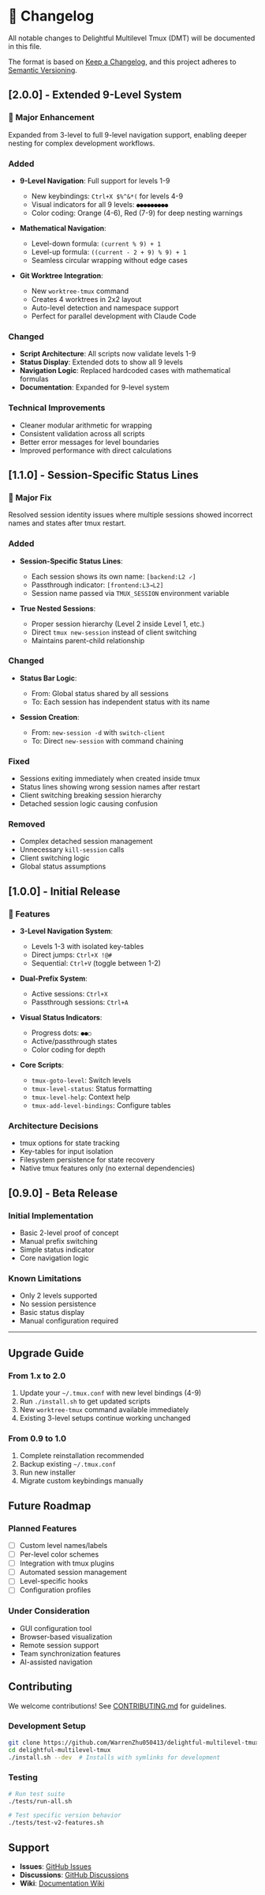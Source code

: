 # 📝 Changelog

All notable changes to Delightful Multilevel Tmux (DMT) will be documented in this file.

The format is based on [Keep a Changelog](https://keepachangelog.com/en/1.0.0/),
and this project adheres to [Semantic Versioning](https://semver.org/spec/v2.0.0.html).

## [2.0.0] - Extended 9-Level System

### 🎯 Major Enhancement
Expanded from 3-level to full 9-level navigation support, enabling deeper nesting for complex development workflows.

### Added
- **9-Level Navigation**: Full support for levels 1-9
  - New keybindings: `Ctrl+X $%^&*(` for levels 4-9
  - Visual indicators for all 9 levels: `●●●●●●●●●`
  - Color coding: Orange (4-6), Red (7-9) for deep nesting warnings

- **Mathematical Navigation**:
  - Level-down formula: `(current % 9) + 1`
  - Level-up formula: `((current - 2 + 9) % 9) + 1`
  - Seamless circular wrapping without edge cases

- **Git Worktree Integration**: 
  - New `worktree-tmux` command
  - Creates 4 worktrees in 2x2 layout
  - Auto-level detection and namespace support
  - Perfect for parallel development with Claude Code

### Changed
- **Script Architecture**: All scripts now validate levels 1-9
- **Status Display**: Extended dots to show all 9 levels
- **Navigation Logic**: Replaced hardcoded cases with mathematical formulas
- **Documentation**: Expanded for 9-level system

### Technical Improvements
- Cleaner modular arithmetic for wrapping
- Consistent validation across all scripts
- Better error messages for level boundaries
- Improved performance with direct calculations

## [1.1.0] - Session-Specific Status Lines

### 🎯 Major Fix
Resolved session identity issues where multiple sessions showed incorrect names and states after tmux restart.

### Added
- **Session-Specific Status Lines**:
  - Each session shows its own name: `[backend:L2 ✓]`
  - Passthrough indicator: `[frontend:L3→L2]`
  - Session name passed via `TMUX_SESSION` environment variable

- **True Nested Sessions**:
  - Proper session hierarchy (Level 2 inside Level 1, etc.)
  - Direct `tmux new-session` instead of client switching
  - Maintains parent-child relationship

### Changed
- **Status Bar Logic**:
  - From: Global status shared by all sessions
  - To: Each session has independent status with its name
  
- **Session Creation**:
  - From: `new-session -d` with `switch-client`
  - To: Direct `new-session` with command chaining

### Fixed
- Sessions exiting immediately when created inside tmux
- Status lines showing wrong session names after restart
- Client switching breaking session hierarchy
- Detached session logic causing confusion

### Removed
- Complex detached session management
- Unnecessary `kill-session` calls
- Client switching logic
- Global status assumptions

## [1.0.0] - Initial Release

### 🎉 Features
- **3-Level Navigation System**:
  - Levels 1-3 with isolated key-tables
  - Direct jumps: `Ctrl+X !@#`
  - Sequential: `Ctrl+V` (toggle between 1-2)

- **Dual-Prefix System**:
  - Active sessions: `Ctrl+X`
  - Passthrough sessions: `Ctrl+A`

- **Visual Status Indicators**:
  - Progress dots: `●●○`
  - Active/passthrough states
  - Color coding for depth

- **Core Scripts**:
  - `tmux-goto-level`: Switch levels
  - `tmux-level-status`: Status formatting
  - `tmux-level-help`: Context help
  - `tmux-add-level-bindings`: Configure tables

### Architecture Decisions
- tmux options for state tracking
- Key-tables for input isolation
- Filesystem persistence for state recovery
- Native tmux features only (no external dependencies)

## [0.9.0] - Beta Release

### Initial Implementation
- Basic 2-level proof of concept
- Manual prefix switching
- Simple status indicator
- Core navigation logic

### Known Limitations
- Only 2 levels supported
- No session persistence
- Basic status display
- Manual configuration required

---

## Upgrade Guide

### From 1.x to 2.0
1. Update your `~/.tmux.conf` with new level bindings (4-9)
2. Run `./install.sh` to get updated scripts
3. New `worktree-tmux` command available immediately
4. Existing 3-level setups continue working unchanged

### From 0.9 to 1.0
1. Complete reinstallation recommended
2. Backup existing `~/.tmux.conf`
3. Run new installer
4. Migrate custom keybindings manually

## Future Roadmap

### Planned Features
- [ ] Custom level names/labels
- [ ] Per-level color schemes
- [ ] Integration with tmux plugins
- [ ] Automated session management
- [ ] Level-specific hooks
- [ ] Configuration profiles

### Under Consideration
- GUI configuration tool
- Browser-based visualization
- Remote session support
- Team synchronization features
- AI-assisted navigation

## Contributing

We welcome contributions! See [CONTRIBUTING.md](CONTRIBUTING.md) for guidelines.

### Development Setup
```bash
git clone https://github.com/WarrenZhu050413/delightful-multilevel-tmux.git
cd delightful-multilevel-tmux
./install.sh --dev  # Installs with symlinks for development
```

### Testing
```bash
# Run test suite
./tests/run-all.sh

# Test specific version behavior
./tests/test-v2-features.sh
```

## Support

- **Issues**: [GitHub Issues](https://github.com/WarrenZhu050413/delightful-multilevel-tmux/issues)
- **Discussions**: [GitHub Discussions](https://github.com/WarrenZhu050413/delightful-multilevel-tmux/discussions)
- **Wiki**: [Documentation Wiki](https://github.com/WarrenZhu050413/delightful-multilevel-tmux/wiki)